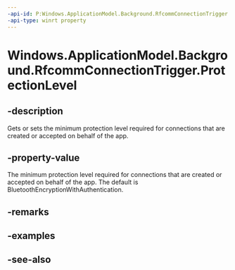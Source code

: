 ```yaml
---
-api-id: P:Windows.ApplicationModel.Background.RfcommConnectionTrigger.ProtectionLevel
-api-type: winrt property
---
```


<!-- Property syntax
public Windows.Networking.Sockets.SocketProtectionLevel ProtectionLevel { get;  set; }
-->

# Windows.ApplicationModel.Background.RfcommConnectionTrigger.ProtectionLevel

## -description
Gets or sets the minimum protection level required for connections that are created or accepted on behalf of the app.

## -property-value
The minimum protection level required for connections that are created or accepted on behalf of the app. The default is BluetoothEncryptionWithAuthentication.

## -remarks

## -examples

## -see-also

